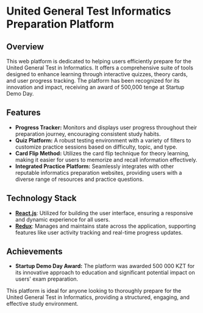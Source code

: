 # United General Test Informatics Preparation Platform

## Overview

This web platform is dedicated to helping users efficiently prepare for the United General Test in Informatics. It offers a comprehensive suite of tools designed to enhance learning through interactive quizzes, theory cards, and user progress tracking. The platform has been recognized for its innovation and impact, receiving an award of 500,000 tenge at Startup Demo Day.

## Features

- **Progress Tracker:** Monitors and displays user progress throughout their preparation journey, encouraging consistent study habits.
- **Quiz Platform:** A robust testing environment with a variety of filters to customize practice sessions based on difficulty, topic, and type.
- **Card Flip Method:** Utilizes the card flip technique for theory learning, making it easier for users to memorize and recall information effectively.
- **Integrated Practice Platform:** Seamlessly integrates with other reputable informatics preparation websites, providing users with a diverse range of resources and practice questions.

## Technology Stack

- **[React.js](https://reactjs.org/)**: Utilized for building the user interface, ensuring a responsive and dynamic experience for all users.
- **[Redux](https://redux.js.org/)**: Manages and maintains state across the application, supporting features like user activity tracking and real-time progress updates.

## Achievements

- **Startup Demo Day Award:** The platform was awarded 500 000 KZT for its innovative approach to education and significant potential impact on users' exam preparation.

This platform is ideal for anyone looking to thoroughly prepare for the United General Test in Informatics, providing a structured, engaging, and effective study environment.
